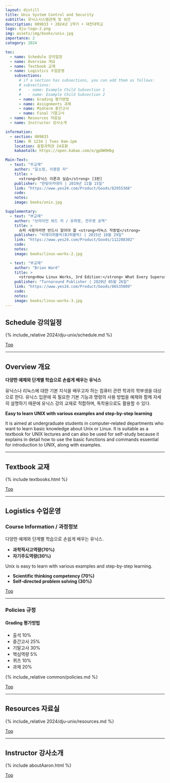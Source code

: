 ```yaml
---
layout: distill
title: Unix System Control and Security
subtitle: 유닉스시스템관제 및 보안
description: 009833 • 2024년 1학기 • 대전대학교
logo: dju-logo-2.png
img: assets/img/books/unix.jpg
importance: 2
category: 2024

toc:
  - name: Schedule 강의일정
  - name: Overview 개요
  - name: Textbook 교재
  - name: Logistics 수업운영
    subsections:
      # if a section has subsections, you can add them as follows:
      # subsections:
      #   - name: Example Child Subsection 1
      #   - name: Example Child Subsection 2
      - name: Grading 평가방법
      - name: Assignments 과제
      - name: Midterm 중간고사
      - name: Final 기말고사
  - name: Resources 자료실
  - name: Instructor 강사소개

information:
  - section: 009833
    time: 화 1234 | Tues 9am-1pm
    location: 융합과학관 24호환
    kakaotalk: https://open.kakao.com/o/gpDW9Hbg

Main-Text:
  - text: "주교재"
    author: "윤소정, 이종원 저"
    title: >
      <strong>유닉스 이론과 실습</strong> [3판]
    publisher: "한빛아카데미 | 2019년 11월 15일"
    link: "https://www.yes24.com/Product/Goods/82955368"
    code:
    notes:
    image: books/unix.jpg

Supplementary:
  - text: "부교재"
    author: "브라이언 워드 저 / 유하영, 전우영 공역"
    title: >
      슈퍼 사용자라면 반드시 알아야 할 <strong>리눅스 작동법</strong>
    publisher: "비제이퍼블릭(BJ퍼블릭) | 2015년 10월 29일"
    link: "https://www.yes24.com/Product/Goods/112208302"
    code:
    notes:
    image: books/linux-works-2.jpg

  - text: "부교재"
    author: "Brian Ward"
    title: >
      <strong>How Linux Works, 3rd Edition:</strong> What Every Superuser Should Know
    publisher: "Turnaround Publisher | 2020년 05월 26일"
    link: "https://www.yes24.com/Product/Goods/86535009"
    code:
    notes:
    image: books/linux-works-3.jpg
---
```


## Schedule 강의일정

{% include_relative 2024/dju-unix/schedule.md %}

<a class="btncv" href="#">Top</a>

---

## Overview 개요

**다양한 예제와 단계별 학습으로 손쉽게 배우는 유닉스**

유닉스나 리눅스에 대한 기본 지식을 배우고자 하는 컴퓨터 관련 학과의 학부생을 대상으로 한다. 유닉스 입문에 꼭 필요한 기본 기능과 명령의 사용 방법을 예제와 함께 자세히 설명하기 때문에 유닉스 강의 교재로 적합하며, 독학용으로도 활용할 수 있다.

**Easy to learn UNIX with various examples and step-by-step learning**

It is aimed at undergraduate students in computer-related departments who want to learn basic knowledge about Unix or Linux. It is suitable as a textbook for UNIX lectures and can also be used for self-study because it explains in detail how to use the basic functions and commands essential for introduction to UNIX, along with examples.

---

## Textbook 교재

{% include textbooks.html %}

<a class="btncv" href="#">Top</a>

---

## Logistics 수업운영

### Course Information / 과정정보

다양한 예제와 단계별 학습으로 손쉽게 배우는 유닉스.

- **과학적사고역량(70%)**
- **자기주도역량(30%)**

Unix is easy to learn with various examples and step-by-step learning.

- **Scientific thinking competency (70%)**
- **Self-directed problem solving (30%)**

<a class="btncv" href="#">Top</a>

---

### Policies 규정

#### Grading 평가방법

- 출석 10%
- 중간고사 25%
- 기말고사 30%
- 핵심역량 5%
- 퀴즈 10%
- 과제 20%

{% include_relative common/policies.md %}

<a class="btncv" href="#">Top</a>

---

## Resources 자료실

{% include_relative 2024/dju-unix/resources.md %}

<a class="btncv" href="#">Top</a>

---

## Instructor 강사소개

{% include aboutAaron.html %}

<a class="btncv" href="#">Top</a>
